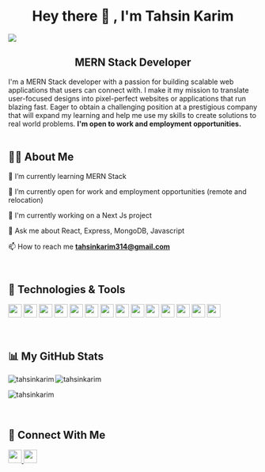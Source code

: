 <h1 align="center">Hey there 👋 , I'm Tahsin Karim</h1>

<img src="https://i.ibb.co/QXqv48k/github-cover2.png<username>/<repository>/<branch>/<file_path>"/>

<h2 align="center">MERN Stack Developer</h2>
I'm a MERN Stack developer with a passion for building scalable web applications that users can connect with. I make it my mission to translate user-focused designs into pixel-perfect websites or applications that run blazing fast. Eager to obtain a challenging position at a prestigious company that will expand my learning and help me use my skills to create solutions to real world problems. <strong> I'm open to work and employment opportunities. </strong>

<br>
<br>

<h2 align="left">🙋‍♂️ About Me</h2>

🌱 I’m currently learning MERN Stack

👯 I’m currently open for work and employment opportunities (remote and relocation)

👷 I'm currently working on a Next Js project

💬 Ask me about React, Express, MongoDB, Javascript

📫 How to reach me **tahsinkarim314@gmail.com**

<br>

<h2 align="left">🚀 Technologies & Tools</h2>
<p>
<a>
  <img height="27" src="https://img.shields.io/badge/JavaScript-F7DF1E?style=for-the-badge&logo=javascript&logoColor=white"/>
</a>
   <a>
  <img height="27" src="https://img.shields.io/badge/React-20232A?style=for-the-badge&logo=react&logoColor=61DAFB"/>
</a>
  <a>
  <img height="27" src="https://img.shields.io/badge/React_Router-CA4245?style=for-the-badge&logo=react-router&logoColor=white"/>
</a>
<a>
  <img height="27" src="https://img.shields.io/badge/MongoDB-4EA94B?style=for-the-badge&logo=mongodb&logoColor=white"/>
</a>
<a>
  <img height="27" src="https://img.shields.io/badge/Express.js-000000?style=for-the-badge&logo=express&logoColor=white"/>
</a>
<a>
  <img height="27" src="https://img.shields.io/badge/Node.js-339933?style=for-the-badge&logo=nodedotjs&logoColor=white"/>
</a><a>
  <img height="27" src="https://img.shields.io/badge/HTML5-E34F26?style=for-the-badge&logo=html5&logoColor=white"/>
</a><a>
  <img height="27" src="https://img.shields.io/badge/CSS3-1572B6?style=for-the-badge&logo=css3&logoColor=white"/>
</a><a>
  <img height="27" src="https://img.shields.io/badge/Tailwind_CSS-38B2AC?style=for-the-badge&logo=tailwind-css&logoColor=white"/>
</a>
  <a>
  <img height="27" src="https://img.shields.io/badge/Bootstrap-563D7C?style=for-the-badge&logo=bootstrap&logoColor=white"/>
</a>
   <a>
  <img height="27" src="https://img.shields.io/badge/VSCode-0078D4?style=for-the-badge&logo=visual%20studio%20code&logoColor=white"/>
</a>
  <a>
  <img height="27" src="https://img.shields.io/badge/firebase-ffca28?style=for-the-badge&logo=firebase&logoColor=black"/>
</a>
  <a>
  <img height="27" src="https://img.shields.io/badge/Netlify-00C7B7?style=for-the-badge&logo=netlify&logoColor=white"/>
</a>
  <a>
  <img height="27" src="https://img.shields.io/badge/Vercel-000000?style=for-the-badge&logo=vercel&logoColor=white"/>
</a>
  </p>
  
 <br>

<h2 align="left">📊 My GitHub Stats</h2>
<p><img align="left" src="https://github-readme-stats.vercel.app/api?username=tahsinkarim&show_icons=true&theme=transparent" alt="tahsinkarim" /></p>
<p><img align="center" src="https://github-readme-streak-stats.herokuapp.com/?user=tahsinkarim&" alt="tahsinkarim" /></p>
<p><img src="https://github-readme-stats.vercel.app/api/top-langs?username=tahsinkarim&show_icons=true&locale=en&layout=compact" alt="tahsinkarim" /></p>

<br>

<h2 align="left">📧 Connect With Me</h2>
 <a href="https://www.linkedin.com/in/tahsinkarim314/">
  <img height="27" src="https://img.shields.io/badge/LinkedIn-0077B5?style=for-the-badge&logo=linkedin&logoColor=white"/>
</a>
<a href="mailto:tahsinkarim314@gmail.com">
  <img height="27" src="https://img.shields.io/badge/Gmail-D14836?style=for-the-badge&logo=gmail&logoColor=white"/>
</a>
